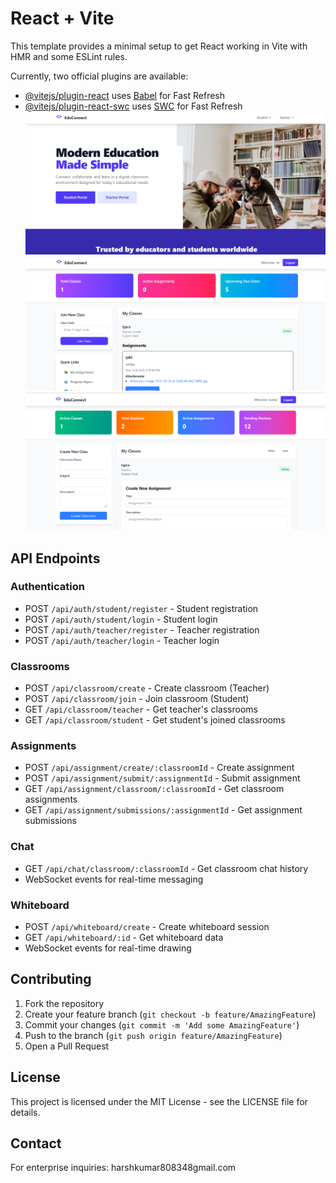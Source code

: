 # React + Vite

This template provides a minimal setup to get React working in Vite with HMR and some ESLint rules.

Currently, two official plugins are available:

- [@vitejs/plugin-react](https://github.com/vitejs/vite-plugin-react/blob/main/packages/plugin-react/README.md) uses [Babel](https://babeljs.io/) for Fast Refresh
- [@vitejs/plugin-react-swc](https://github.com/vitejs/vite-plugin-react-swc) uses [SWC](https://swc.rs/) for Fast Refresh
 ![image alt](https://github.com/harshkumar808348/Edu-Connect/blob/74234b19b53ea55914b537f786e1fb983a5f678c/Screenshot%202025-02-24%20002004.png)
![image alt](https://github.com/harshkumar808348/Edu-Connect/blob/3fcca3b2ce10cd745d3ea39229b1b1e7bcc7702d/Screenshot%202025-02-24%20002149.png)
![image alt](https://github.com/harshkumar808348/Edu-Connect/blob/3fcca3b2ce10cd745d3ea39229b1b1e7bcc7702d/Screenshot%202025-02-24%20002254.png)

## API Endpoints

### Authentication
- POST `/api/auth/student/register` - Student registration
- POST `/api/auth/student/login` - Student login
- POST `/api/auth/teacher/register` - Teacher registration
- POST `/api/auth/teacher/login` - Teacher login

### Classrooms
- POST `/api/classroom/create` - Create classroom (Teacher)
- POST `/api/classroom/join` - Join classroom (Student)
- GET `/api/classroom/teacher` - Get teacher's classrooms
- GET `/api/classroom/student` - Get student's joined classrooms

### Assignments
- POST `/api/assignment/create/:classroomId` - Create assignment
- POST `/api/assignment/submit/:assignmentId` - Submit assignment
- GET `/api/assignment/classroom/:classroomId` - Get classroom assignments
- GET `/api/assignment/submissions/:assignmentId` - Get assignment submissions

### Chat
- GET `/api/chat/classroom/:classroomId` - Get classroom chat history
- WebSocket events for real-time messaging

### Whiteboard
- POST `/api/whiteboard/create` - Create whiteboard session
- GET `/api/whiteboard/:id` - Get whiteboard data
- WebSocket events for real-time drawing
  

## Contributing

1. Fork the repository
2. Create your feature branch (`git checkout -b feature/AmazingFeature`)
3. Commit your changes (`git commit -m 'Add some AmazingFeature'`)
4. Push to the branch (`git push origin feature/AmazingFeature`)
5. Open a Pull Request

## License

This project is licensed under the MIT License - see the LICENSE file for details.

## Contact

For enterprise inquiries: harshkumar808348gmail.com
